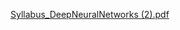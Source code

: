 [Syllabus_DeepNeuralNetworks (2).pdf](https://github.com/user-attachments/files/21543070/Syllabus_DeepNeuralNetworks.2.pdf)
